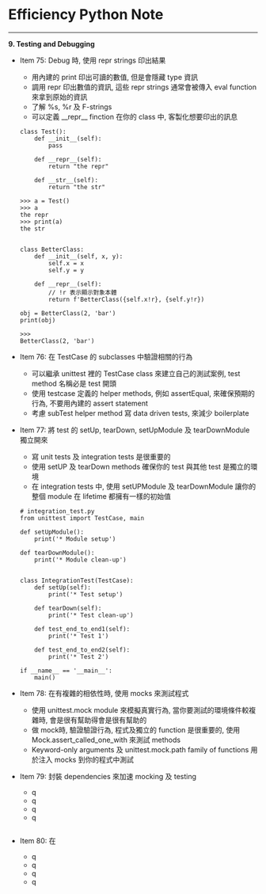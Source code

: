# Efficiency Python Note
<hr>

**9. Testing and Debugging**


- Item 75: Debug 時, 使用 repr strings 印出結果
    * 用內建的 print 印出可讀的數值, 但是會隱藏 type 資訊
    * 調用 repr 印出數值的資訊, 這些 repr strings 通常會被傳入 eval function 來拿到原始的資訊
    * 了解 %s, %r 及 F-strings
    * 可以定義 \_\_repr\_\_ finction 在你的 class 中, 客製化想要印出的訊息
    ```
    class Test():
        def __init__(self):
            pass

        def __repr__(self):
            return "the repr"

        def __str__(self):
            return "the str"

    >>> a = Test()
    >>> a
    the repr
    >>> print(a)
    the str


    class BetterClass:
        def __init__(self, x, y):
            self.x = x
            self.y = y

        def __repr__(self):
            // !r 表示顯示對象本體
            return f'BetterClass({self.x!r}, {self.y!r})

    obj = BetterClass(2, 'bar')
    print(obj)

    >>>
    BetterClass(2, 'bar')          
    ```

- Item 76: 在 TestCase 的 subclasses 中驗證相關的行為
    * 可以繼承 unittest 裡的 TestCase class 來建立自己的測試案例, test method 名稱必是 test 開頭
    * 使用 testcase 定義的 helper methods, 例如 assertEqual, 來確保預期的行為, 不要用內建的 assert statement
    * 考慮 subTest helper method 寫 data driven tests, 來減少 boilerplate

- Item 77: 將 test 的 setUp, tearDown, setUpModule 及 tearDownModule 獨立開來
    * 寫 unit tests 及 integration tests 是很重要的  
    * 使用 setUP 及 tearDown methods 確保你的 test 與其他 test 是獨立的環境
    * 在 integration tests 中, 使用 setUPModule 及 tearDownModule 讓你的整個 module 在 lifetime 都擁有一樣的初始值
    ```
    # integration_test.py
    from unittest import TestCase, main

    def setUpModule():
        print('* Module setup')

    def tearDownModule():
        print('* Module clean-up')


    class IntegrationTest(TestCase):
        def setUp(self):
            print('* Test setup')

        def tearDown(self):
            print('* Test clean-up')

        def test_end_to_end1(self):
            print('* Test 1')

        def test_end_to_end2(self):
            print('* Test 2')

    if __name__ == '__main__':
        main() 
    ```
- Item 78: 在有複雜的相依性時, 使用 mocks 來測試程式
    * 使用 unittest.mock module 來模擬真實行為, 當你要測試的環境條件較複雜時, 會是很有幫助得會是很有幫助的
    * 做 mock時, 驗證驗證行為, 程式及獨立的 function 是很重要的, 使用 Mock.assert_called_one_with 來測試 methods
    * Keyword-only arguments 及 unittest.mock.path family of functions 用於注入 mocks 到你的程式中測試

- Item 79: 封裝 dependencies 來加速 mocking 及 testing
    * q
    * q
    * q
    * q
    ```
    ```

- Item 80: 在
    * q
    * q
    * q
    * q
    ```
    ```